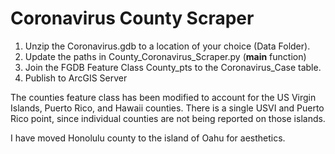 # Coronavirus County Scraper

1. Unzip the Coronavirus.gdb to a location of your choice (Data Folder).
2. Update the paths in County_Coronavirus_Scraper.py (__main__ function)
3. Join the FGDB Feature Class County_pts to the Coronavirus_Case table.
4. Publish to ArcGIS Server

The counties feature class has been modified to account for the US Virgin Islands, Puerto Rico, and Hawaii counties.
There is a single USVI and Puerto Rico point, since individual counties are not being reported on those islands.

I have moved Honolulu county to the island of Oahu for aesthetics.

